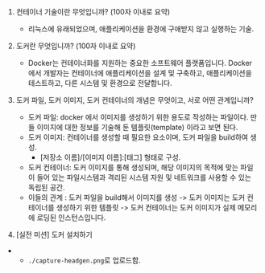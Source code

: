 1. 컨테이너 기술이란 무엇입니까? (100자 이내로 요약)
    - 리눅스에 유래되었으며, 애플리케이션을 환경에 구애받지 않고 실행하는 기술.

2. 도커란 무엇입니까? (100자 이내로 요약)
   - Docker는 컨테이너화를 지원하는 중요한 소프트웨어 플랫폼입니다. 
     Docker에서 개발자는 컨테이너에 애플리케이션을 설계 및 구축하고, 애플리케이션을 테스트하고, 다른 시스템 및 환경으로 전달합니다.

3. 도커 파일, 도커 이미지, 도커 컨테이너의 개념은 무엇이고, 서로 어떤 관계입니까?
    - 도커 파일: docker 에서 이미지를 생성하기 위한 용도로 작성하는 파일이다. 만들 이미지에 대한 정보를 기술해 둔 템플릿(template) 이라고 보면 된다.
    - 도커 이미지: 컨테이너를 생성할 때 필요한 요소이며, 도커 파일을 build하여 생성.
      - [저장소 이름]/[이미지 이름]:[태그] 형태로 구성.
    - 도커 컨테이너: 도커 이미지를 통해 생성되며, 해당 이미지의 목적에 맞는 파일이 들어 있는 파일시스템과 격리된 시스템 자원 및 네트워크를 사용할 수 있는 독립된 공간.
    - 이들의 관계 : 도커 파일을 build해서 이미지를 생성 ->  도커 이미지는 도커 컨테이너를 생성하기 위한 템플릿 ->  도커 컨테이너는 도커 이미지가 실제 메모리에 로딩된 인스턴스입니다.

4. [실전 미션] 도커 설치하기
- - `./capture-headgen.png`로 업로드함.